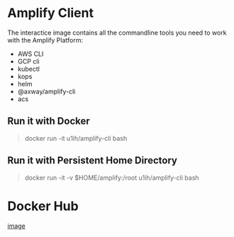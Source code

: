 # Amplify Client

The interactice image contains all the commandline tools you need to work with the Amplify Platform:

* AWS CLI
* GCP cli
* kubectl
* kops
* helm
* @axway/amplify-cli
* acs


## Run it with Docker
> docker run -it u1ih/amplify-cli bash

## Run it with Persistent Home Directory
> docker run -it -v $HOME/amplify:/root u1ih/amplify-cli bash

# Docker Hub

[image](https://hub.docker.com/r/u1ih/amplify-cli)


